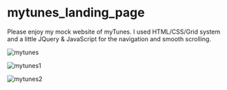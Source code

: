 # mytunes_landing_page

Please enjoy my mock website of myTunes. I used HTML/CSS/Grid system and a little JQuery & JavaScript for the navigation and smooth scrolling.


![mytunes](https://user-images.githubusercontent.com/34385544/49135697-533b1100-f29c-11e8-8c0d-1441713d44b8.png)

![mytunes1](https://user-images.githubusercontent.com/34385544/49135783-a0b77e00-f29c-11e8-8b29-aa3a8c5e469b.png)

![mytunes2](https://user-images.githubusercontent.com/34385544/49135901-ea07cd80-f29c-11e8-8d9e-7897acea737e.png)
